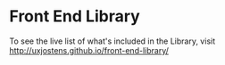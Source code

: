 Front End Library
=================
To see the live list of what's included in the Library, visit http://uxjostens.github.io/front-end-library/
